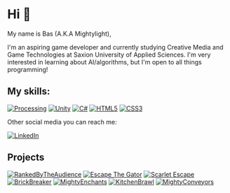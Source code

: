 # Hi 👋

My name is Bas (A.K.A Mightylight),

I'm an aspiring game developer and currently studying Creative Media and Game Technologies
at Saxion University of Applied Sciences. I'm very interested in learning about AI/algorithms, but I'm open to all things programming!

## My skills:
[![Processing](https://img.shields.io/badge/processing-%23006699.svg?style=for-the-badge&logo=processingfoundation&logoColor=white)](https://www.processing.org) [![Unity](https://img.shields.io/badge/unity-%23000000.svg?style=for-the-badge&logo=unity&logoColor=white)](https://www.unity.com) [![C#](https://img.shields.io/badge/c%23-%23239120.svg?style=for-the-badge&logo=c-sharp&logoColor=white)](https://docs.microsoft.com/en-us/dotnet/csharp/) [![HTML5](https://img.shields.io/badge/html5-%23E34F26.svg?style=for-the-badge&logo=html5&logoColor=white)](https://https://nl.wikipedia.org/wiki/HTML5) [![CSS3](https://img.shields.io/badge/css3-%231572B6.svg?style=for-the-badge&logo=css3&logoColor=white)](https://nl.wikipedia.org/wiki/Cascading_Style_Sheets)

Other social media you can reach me: 

[![LinkedIn](https://img.shields.io/badge/linkedin-%230077B5.svg?style=for-the-badge&logo=linkedin&logoColor=white)](https://www.linkedin.com/in/basmeddeler/)

## Projects
[![RankedByTheAudience](https://github-readme-stats.vercel.app/api/pin/?username=Patrycioss&repo=RankedByTheAudience&theme=dark)](https://github.com/patrycioss/RankedByTheAudience)
[![Escape The Gator](https://github-readme-stats.vercel.app/api/pin/?username=Mightylight&repo=Project_ShowOff&theme=dark)](https://github.com/Mightylight/Project_ShowOff)
[![Scarlet Escape](https://github-readme-stats.vercel.app/api/pin/?username=Mightylight&repo=Project-Innovation&theme=dark)](https://github.com/Mightylight/Project-Innovation)
[![BrickBreaker](https://github-readme-stats.vercel.app/api/pin/?username=Mightylight&repo=BrickBreakerGame&theme=dark)](https://github.com/Mightylight/BrickbreakerGame)
[![MightyEnchants](https://github-readme-stats.vercel.app/api/pin/?username=Mightylight&repo=MightyEnchants&theme=dark)](https://github.com/Mightylight/MightyEnchants)
[![KitchenBrawl](https://github-readme-stats.vercel.app/api/pin/?username=Mightylight&repo=KitchenBrawl&theme=dark)](https://github.com/Mightylight/KitchenBrawl)
[![MightyConveyors](https://github-readme-stats.vercel.app/api/pin/?username=Mightylight&repo=MightyConveyors&theme=dark)](https://github.com/Mightylight/MightyConveyors)

